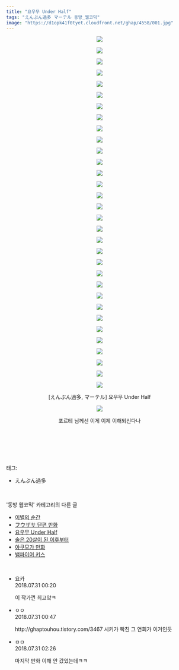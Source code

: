 ```yaml
---
title: "요우무 Under Half"
tags: "えんぶん過多 マーテル 동방_웹코믹"
image: "https://d1opk41f0tyet.cloudfront.net/ghap/4558/001.jpg"
---
```

<div class="article">
<p style="text-align: center; clear: none; float: none;"><img src="{{ site.imgserver10 }}/ghap/4558/001.jpg"/></p>
<p style="text-align: center; clear: none; float: none;"><img src="{{ site.imgserver10 }}/ghap/4558/002.jpg"/></p>
<p style="text-align: center; clear: none; float: none;"><img src="{{ site.imgserver10 }}/ghap/4558/003.jpg"/></p>
<p style="text-align: center; clear: none; float: none;"><img src="{{ site.imgserver10 }}/ghap/4558/004.jpg"/></p>
<p style="text-align: center; clear: none; float: none;"><img src="{{ site.imgserver10 }}/ghap/4558/005.jpg"/></p>
<p style="text-align: center; clear: none; float: none;"><img src="{{ site.imgserver10 }}/ghap/4558/006.jpg"/></p>
<p style="text-align: center; clear: none; float: none;"><img src="{{ site.imgserver10 }}/ghap/4558/007.jpg"/></p>
<p style="text-align: center; clear: none; float: none;"><img src="{{ site.imgserver10 }}/ghap/4558/008.jpg"/></p>
<p style="text-align: center; clear: none; float: none;"><img src="{{ site.imgserver10 }}/ghap/4558/009.jpg"/></p>
<p style="text-align: center; clear: none; float: none;"><img src="{{ site.imgserver10 }}/ghap/4558/010.jpg"/></p>
<p style="text-align: center; clear: none; float: none;"><img src="{{ site.imgserver10 }}/ghap/4558/011.jpg"/></p>
<p style="text-align: center; clear: none; float: none;"><img src="{{ site.imgserver10 }}/ghap/4558/012.jpg"/></p>
<p style="text-align: center; clear: none; float: none;"><img src="{{ site.imgserver10 }}/ghap/4558/013.jpg"/></p>
<p style="text-align: center; clear: none; float: none;"><img src="{{ site.imgserver10 }}/ghap/4558/014.jpg"/></p>
<p style="text-align: center; clear: none; float: none;"><img src="{{ site.imgserver10 }}/ghap/4558/015.jpg"/></p>
<p style="text-align: center; clear: none; float: none;"><img src="{{ site.imgserver10 }}/ghap/4558/016.jpg"/></p>
<p style="text-align: center; clear: none; float: none;"><img src="{{ site.imgserver10 }}/ghap/4558/017.jpg"/></p>
<p style="text-align: center; clear: none; float: none;"><img src="{{ site.imgserver10 }}/ghap/4558/018.jpg"/></p>
<p style="text-align: center; clear: none; float: none;"><img src="{{ site.imgserver10 }}/ghap/4558/019.jpg"/></p>
<p style="text-align: center; clear: none; float: none;"><img src="{{ site.imgserver10 }}/ghap/4558/020.jpg"/></p>
<p style="text-align: center; clear: none; float: none;"><img src="{{ site.imgserver10 }}/ghap/4558/021.jpg"/></p>
<p style="text-align: center; clear: none; float: none;"><img src="{{ site.imgserver10 }}/ghap/4558/022.jpg"/></p>
<p style="text-align: center; clear: none; float: none;"><img src="{{ site.imgserver10 }}/ghap/4558/023.jpg"/></p>
<p style="text-align: center; clear: none; float: none;"><img src="{{ site.imgserver10 }}/ghap/4558/024.jpg"/></p>
<p style="text-align: center; clear: none; float: none;"><img src="{{ site.imgserver10 }}/ghap/4558/025.jpg"/></p>
<p style="text-align: center; clear: none; float: none;"><img src="{{ site.imgserver10 }}/ghap/4558/026.jpg"/></p>
<p style="text-align: center; clear: none; float: none;"><img src="{{ site.imgserver10 }}/ghap/4558/027.jpg"/></p>
<p style="text-align: center; clear: none; float: none;"><img src="{{ site.imgserver10 }}/ghap/4558/028.jpg"/></p>
<p style="text-align: center; clear: none; float: none;"><img src="{{ site.imgserver10 }}/ghap/4558/029.jpg"/></p>
<p style="text-align: center; clear: none; float: none;"><img src="{{ site.imgserver10 }}/ghap/4558/030.jpg"/></p>
<p style="text-align: center; clear: none; float: none;"><img src="{{ site.imgserver10 }}/ghap/4558/031.jpg"/></p>
<p style="text-align: center; clear: none; float: none;"><img src="{{ site.imgserver10 }}/ghap/4558/032.jpg"/></p>
<p style="text-align: center; clear: none; float: none;">[えんぶん過多, マーテル] 요우무 Under Half</p>
<p style="text-align: center; clear: none; float: none;"><img src="{{ site.imgserver10 }}/ghap/4558/033.jpg"/></p>
<p style="text-align: center; clear: none; float: none;">포르테 님께선 이게 이제 이해되신다나</p>
<p style="text-align: center; clear: none; float: none;"><br/></p>
<p><br/></p>
</div><br/>
<div class="tagTrail">
<p>태그: </p>
<ul>
<li>えんぶん過多</li>
</ul>
</div><br/>
<div class="another">
<p>'동방 웹코믹' 카테고리의 다른 글</p>
<ul>
<li><a href="/ghap_4561">이별의 순간</a></li>
<li><a href="/ghap_4559">フウザサ 단편 만화</a></li>
<li><a href="/ghap_4558">요우무 Under Half</a></li>
<li><a href="/ghap_4555">술은 20살이 된 이후부터</a></li>
<li><a href="/ghap_4539">야쿠모가 만화</a></li>
<li><a href="/ghap_4529">뱀파이어 키스</a></li>
</ul>
</div><br/>
<div class="cb_module cb_fluid">
<div class="cb_wrt cb_profile">
<div class="comment">
<ul>
<li class="cb_thumb_off" id="comment15297270">
<div class="cb_comment_area">
<div class="cb_info_area">
<div class="cb_section">
<span class="cb_nick_name">요카</span>
</div>
<div class="cb_section">
<span class="cb_date">2018.07.31 00:20 </span>
</div>
</div>
<div class="cb_dsc_comment">
<p class="cb_dsc">
											이 작가껀 최고얔ㅋ
										</p>
</div>
</div></li>
<li class="cb_thumb_off" id="comment15297288">
<div class="cb_comment_area">
<div class="cb_info_area">
<div class="cb_section">
<span class="cb_nick_name">ㅇㅇ</span>
</div>
<div class="cb_section">
<span class="cb_date">2018.07.31 00:47 </span>
</div>
</div>
<div class="cb_dsc_comment">
<p class="cb_dsc">
											http://ghaptouhou.tistory.com/3467  시키가 빡친 그 연회가 이거인듯
										</p>
</div>
</div></li>
<li class="cb_thumb_off" id="comment15297327">
<div class="cb_comment_area">
<div class="cb_info_area">
<div class="cb_section">
<span class="cb_nick_name">ㅁㅁ</span>
</div>
<div class="cb_section">
<span class="cb_date">2018.07.31 02:26 </span>
</div>
</div>
<div class="cb_dsc_comment">
<p class="cb_dsc">
											마지막 만화 이해 안 갔었는데ㅋㅋ
										</p>
</div>
</div></li>
</ul>
</div>
</div><!-- commentList close -->
</div><br/>
